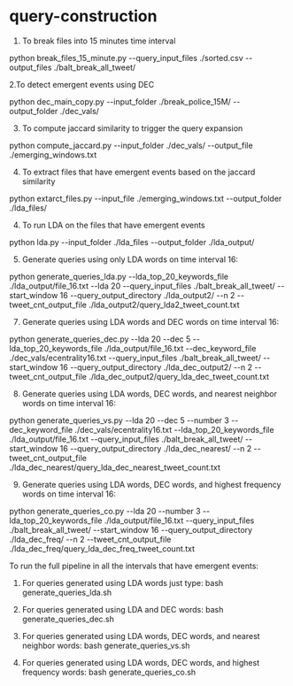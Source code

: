# query-construction

1. To break files into 15 minutes time interval

python break_files_15_minute.py  --query_input_files ./sorted.csv --output_files ./balt_break_all_tweet/

2.To detect emergent events using DEC

python dec_main_copy.py --input_folder ./break_police_15M/ --output_folder ./dec_vals/ 

3. To compute jaccard similarity to trigger the query expansion

python compute_jaccard.py  --input_folder ./dec_vals/  --output_file  ./emerging_windows.txt

4. To extract files that have emergent events based on the jaccard similarity

python extarct_files.py --input_file  ./emerging_windows.txt  --output_folder ./lda_files/

4. To run LDA on the files that have emergent events 

python lda.py --input_folder ./lda_files  --output_folder ./lda_output/

5. Generate queries using only LDA words on time interval 16:

python generate_queries_lda.py --lda_top_20_keywords_file ./lda_output/file_16.txt --lda 20  --query_input_files ./balt_break_all_tweet/ --start_window 16 --query_output_directory ./lda_output2/ --n 2 --tweet_cnt_output_file ./lda_output2/query_lda2_tweet_count.txt

7. Generate queries using  LDA words and DEC words on time interval 16:

python generate_queries_dec.py --lda 20 --dec 5  --lda_top_20_keywords_file ./lda_output/file_16.txt  --dec_keyword_file ./dec_vals/ecentrality16.txt --query_input_files ./balt_break_all_tweet/  --start_window 16 --query_output_directory ./lda_dec_output2/ --n 2 --tweet_cnt_output_file  ./lda_dec_output2/query_lda_dec_tweet_count.txt

8. Generate queries using  LDA words, DEC words, and nearest neighbor words on time interval 16:

python generate_queries_vs.py  --lda 20 --dec 5  --number 3 --dec_keyword_file ./dec_vals/ecentrality16.txt --lda_top_20_keywords_file ./lda_output/file_16.txt  --query_input_files ./balt_break_all_tweet/  --start_window 16 --query_output_directory ./lda_dec_nearest/ --n 2 --tweet_cnt_output_file  ./lda_dec_nearest/query_lda_dec_nearest_tweet_count.txt

9. Generate queries using  LDA words, DEC words, and highest frequency words on time interval 16:

python generate_queries_co.py  --lda 20 --number 3  --lda_top_20_keywords_file ./lda_output/file_16.txt  --query_input_files ./balt_break_all_tweet/  --start_window 16 --query_output_directory ./lda_dec_freq/ --n 2 --tweet_cnt_output_file  ./lda_dec_freq/query_lda_dec_freq_tweet_count.txt


To run the full pipeline in all the intervals that have emergent events:

1. For queries generated using LDA words just type: bash generate_queries_lda.sh

2. For queries generated using LDA and DEC words: bash generate_queries_dec.sh

3. For queries generated using LDA words, DEC words, and nearest neighbor words: bash generate_queries_vs.sh

4. For queries generated using LDA words, DEC words, and highest frequency words: bash generate_queries_co.sh
